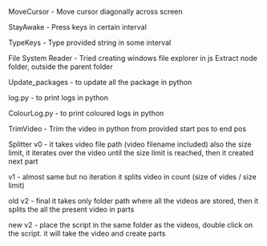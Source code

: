 MoveCursor - Move cursor diagonally across screen

StayAwake -  Press keys in certain interval

TypeKeys - Type provided string in some interval

File System Reader - Tried creating windows file explorer in js
    Extract node folder, outside the parent folder

Update_packages - to update all the package in python

log.py - to print logs in python

ColourLog.py - to print coloured logs in python

TrimVideo - Trim the video in python from provided start pos to end pos

Splitter v0 - it takes video file path (video filename included) also the size limit, it iterates over the video until the size limit is reached, then it created next part

v1 - almost same but no iteration it splits video in count (size of vides / size limit)

old v2 - final it takes only folder path where all the videos are stored, then it splits the all the present video in parts

new v2 - place the script in the same folder as the videos, double click on the script. it will take the video and create parts